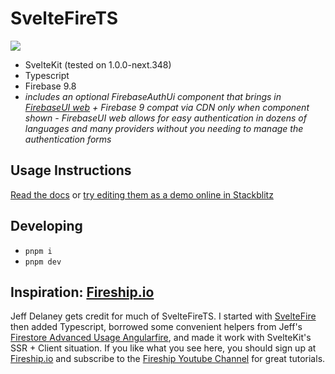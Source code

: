 # SvelteFireTS

<img src="https://img.shields.io/npm/v/sveltefirets?color=000000&label=">

- SvelteKit (tested on 1.0.0-next.348)
- Typescript
- Firebase 9.8
- *includes an optional FirebaseAuthUi component that brings in [FirebaseUI web](https://github.com/firebase/firebaseui-web) + Firebase 9 compat via CDN only when component shown - FirebaseUI web allows for easy authentication in dozens of languages and many providers without you needing to manage the authentication forms*


## Usage Instructions

[Read the docs](https://sveltefirets.vercel.app/) or
[try editing them as a demo online in Stackblitz](https://stackblitz.com/github/jacob-8/sveltefirets/tree/main/packages/demo)

## Developing
- `pnpm i`
- `pnpm dev`

## Inspiration: [Fireship.io](https://fireship.io/)

Jeff Delaney gets credit for much of SvelteFireTS. I started with [SvelteFire](https://github.com/codediodeio/sveltefire) then added Typescript, borrowed some convenient helpers from Jeff's [Firestore Advanced Usage Angularfire](https://fireship.io/lessons/firestore-advanced-usage-angularfire/), and made it work with SvelteKit's SSR + Client situation. If you like what you see here, you should sign up at [Fireship.io](https://fireship.io/) and subscribe to the [Fireship Youtube Channel](https://www.youtube.com/channel/UCsBjURrPoezykLs9EqgamOA) for great tutorials.
